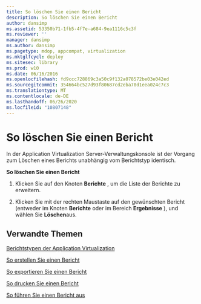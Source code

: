 ```yaml
---
title: So löschen Sie einen Bericht
description: So löschen Sie einen Bericht
author: dansimp
ms.assetid: 53350b71-1fb5-4f7e-a684-9ea1116c5c3f
ms.reviewer: ''
manager: dansimp
ms.author: dansimp
ms.pagetype: mdop, appcompat, virtualization
ms.mktglfcycl: deploy
ms.sitesec: library
ms.prod: w10
ms.date: 06/16/2016
ms.openlocfilehash: fd9ccc728869c3a50c9f132a078572be03e042ed
ms.sourcegitcommit: 354664bc527d93f80687cd2eba70d1eea024c7c3
ms.translationtype: MT
ms.contentlocale: de-DE
ms.lasthandoff: 06/26/2020
ms.locfileid: "10807148"
---
```

# So löschen Sie einen Bericht


In der Application Virtualization Server-Verwaltungskonsole ist der Vorgang zum Löschen eines Berichts unabhängig vom Berichtstyp identisch.

**So löschen Sie einen Bericht**

1.  Klicken Sie auf den Knoten **Berichte** , um die Liste der Berichte zu erweitern.

2.  Klicken Sie mit der rechten Maustaste auf den gewünschten Bericht (entweder im Knoten **Berichte** oder im Bereich **Ergebnisse** ), und wählen Sie **Löschen**aus.

## Verwandte Themen


[Berichtstypen der Application Virtualization](application-virtualization-report-types.md)

[So erstellen Sie einen Bericht](how-to-create-a-reportserver.md)

[So exportieren Sie einen Bericht](how-to-export-a-reportserver.md)

[So drucken Sie einen Bericht](how-to-print-a-reportserver.md)

[So führen Sie einen Bericht aus](how-to-run-a-reportserver.md)

 

 





